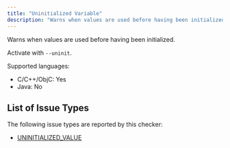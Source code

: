 ```yaml
---
title: "Uninitialized Variable"
description: "Warns when values are used before having been initialized."
---
```


Warns when values are used before having been initialized.

Activate with `--uninit`.

Supported languages:
- C/C++/ObjC: Yes
- Java: No



## List of Issue Types

The following issue types are reported by this checker:
- [UNINITIALIZED_VALUE](/docs/next/all-issue-types#uninitialized_value)
